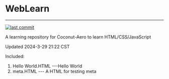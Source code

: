 # WebLearn
-------------------------------------

[![last commit](https://img.shields.io/github/last-commit/Coconut-Aero/WebLearn)](https://github.com/Coconut-Aero/WebLearn/commits/master)

A learning repository for Coconut-Aero to learn HTML/CSS/JavaScript

Updated 2024-3-29 21:22 CST

Included:
1. Hello World.HTML ---Hello World
2. meta.HTML --- A HTML for testing meta
